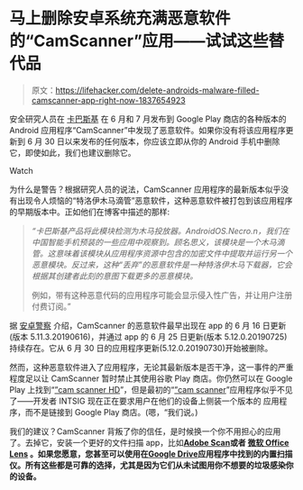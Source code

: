 # 马上删除安卓系统充满恶意软件的“CamScanner”应用——试试这些替代品

> 原文：<https://lifehacker.com/delete-androids-malware-filled-camscanner-app-right-now-1837654923>

安全研究人员在 [卡巴斯基](https://www.kaspersky.com/blog/camscanner-malicious-android-app/28156/) 在 6 月和 7 月发布到 Google Play 商店的各种版本的 Android 应用程序“CamScanner”中发现了恶意软件。如果你没有将该应用程序更新到 6 月 30 日以来发布的任何版本，你应该立即从你的 Android 手机中删除它，即使如此，我们也建议删除它。

Watch

为什么是警告？根据研究人员的说法，CamScanner 应用程序的最新版本似乎没有出现令人烦恼的“特洛伊木马滴管”恶意软件，这种恶意软件被打包到该应用程序的早期版本中。正如他们在博客中描述的那样:

> *“卡巴斯基产品将此模块检测为木马投放器。AndroidOS.Necro.n，我们在中国智能手机预装的一些应用中观察到。顾名思义，该模块是一个木马滴管。这意味着该模块从应用程序资源中包含的加密文件中提取并运行另一个恶意模块。反过来，这种“丢弃”的恶意软件是一种特洛伊木马下载器，它会根据其创建者此刻的意图下载更多的恶意模块。*
> 
> 例如，带有这种恶意代码的应用程序可能会显示侵入性广告，并让用户注册付费订阅。”

据 [安卓警察](https://www.androidpolice.com/2019/08/28/camscanner-play-store-malware/) 介绍，CamScanner 的恶意软件最早出现在 app 的 6 月 16 日更新(版本 5.11.3.20190616)，并通过 app 的 6 月 25 日更新(版本 5.12.0.20190725)持续存在。它从 6 月 30 日的应用程序更新(5.12.0.20190730)开始被删除。

然而，这种恶意软件进入了应用程序，无论其最新版本是否干净，这一事件的严重程度足以让 CamScanner 暂时禁止其使用谷歌 Play 商店。你仍然可以在 Google Play 上找到“[”cam scanner HD](https://play.google.com/store/apps/details?id=com.intsig.camscannerhd)”，但是最初的“[”cam scanner](https://play.google.com/store/apps/details?id=com.intsig.camscanner)”应用程序似乎不见了——开发者 INTSIG 现在正在要求用户在他们的设备上侧装一个版本的 应用程序，而不是链接到 Google Play 商店。(嗯，“我们说。)

我们的建议？CamScanner 背叛了你的信任，是时候换一个你不用担心的应用了。去掉它，安装一个更好的文件扫描 app，比如[**Adobe Scan**](https://play.google.com/store/apps/details?id=com.adobe.scan.android&hl=en_US)**或者 [**微软 Office Lens**](https://play.google.com/store/apps/details?id=com.microsoft.office.officelens) 。如果您愿意，您甚至可以使用在[**Google Drive**](https://play.google.com/store/apps/details?id=com.google.android.apps.docs&hl=en_US)应用程序中找到的内置扫描仪。所有这些都是可靠的选择，尤其是因为它们从未试图用你不想要的垃圾感染你的设备。**
